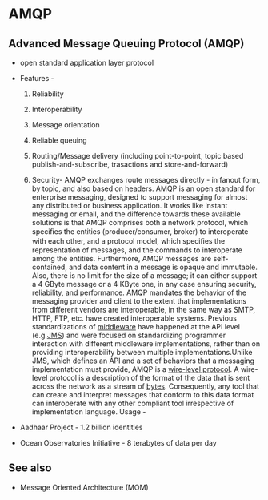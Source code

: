 # AMQP

## Advanced Message Queuing Protocol (AMQP)

- open standard application layer protocol
- Features -

    1. Reliability

    2. Interoperability

    3. Message orientation

    4. Reliable queuing

    5. Routing/Message delivery (including point-to-point, topic based publish-and-subscribe, trasactions and store-and-forward)

    6. Security- AMQP exchanges route messages directly - in fanout form, by topic, and also based on headers.
AMQP is an open standard for enterprise messaging, designed to support messaging for almost any distributed or business application. It works like instant messaging or email, and the difference towards these available solutions is that AMQP comprises both a network protocol, which speciﬁes the entities (producer/consumer, broker) to interoperate with each other, and a protocol model, which speciﬁes the representation of messages, and the commands to interoperate among the entities. Furthermore, AMQP messages are self-contained, and data content in a message is opaque and immutable. Also, there is no limit for the size of a message; it can either support a 4 GByte message or a 4 KByte one, in any case ensuring security, reliability, and performance.
AMQP mandates the behavior of the messaging provider and client to the extent that implementations from different vendors are interoperable, in the same way as SMTP, HTTP, FTP, etc. have created interoperable systems. Previous standardizations of [middleware](https://en.wikipedia.org/wiki/Middleware) have happened at the API level (e.g.[JMS](https://en.wikipedia.org/wiki/Java_Message_Service)) and were focused on standardizing programmer interaction with different middleware implementations, rather than on providing interoperability between multiple implementations.Unlike JMS, which defines an API and a set of behaviors that a messaging implementation must provide, AMQP is a [wire-level protocol](https://en.wikipedia.org/wiki/Wire_protocol). A wire-level protocol is a description of the format of the data that is sent across the network as a stream of [bytes](https://en.wikipedia.org/wiki/Octet_(computing)). Consequently, any tool that can create and interpret messages that conform to this data format can interoperate with any other compliant tool irrespective of implementation language.
Usage -
- Aadhaar Project - 1.2 billion identities
- Ocean Observatories Initiative - 8 terabytes of data per day

## See also

- Message Oriented Architecture (MOM)
